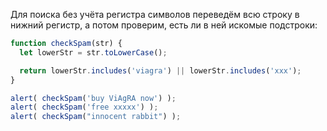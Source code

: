 Для поиска без учёта регистра символов переведём всю строку в нижний регистр, а потом проверим, есть ли в ней искомые подстроки:

```js run demo
function checkSpam(str) {
  let lowerStr = str.toLowerCase();

  return lowerStr.includes('viagra') || lowerStr.includes('xxx');
}

alert( checkSpam('buy ViAgRA now') );
alert( checkSpam('free xxxxx') );
alert( checkSpam("innocent rabbit") );
```
